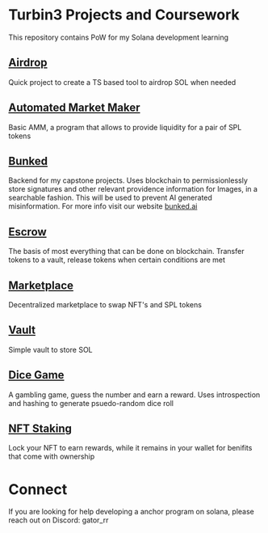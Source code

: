 # Turbin3 Projects and Coursework

This repository contains PoW for my Solana development learning

## [Airdrop](airdrop/)

Quick project to create a TS based tool to airdrop SOL when needed

## [Automated Market Maker](amm-anchor/)

Basic AMM, a program that allows to provide liquidity for a pair of SPL tokens

## [Bunked](anchor-bunked/)

Backend for my capstone projects. Uses blockchain to permissionlessly store signatures and other relevant providence information for Images, in a searchable fashion.  This will be used to prevent AI generated misinformation.  For more info visit our website [bunked.ai](https://www.bunked.ai/)

## [Escrow](anchor-escrow/)

The basis of most everything that can be done on blockchain.  Transfer tokens to a vault, release tokens when certain conditions are met

## [Marketplace](anchor-marketplace/)
Decentralized marketplace to swap NFT's and SPL tokens

## [Vault](anchor-vault/)
Simple vault to store SOL

## [Dice Game](dice-game/)
A gambling game, guess the number and earn a reward. Uses introspection and hashing to generate psuedo-random dice roll

## [NFT Staking](nft-staking)
Lock your NFT to earn rewards, while it remains in your wallet for benifits that come with ownership

# Connect
If you are looking for help developing a anchor program on solana, please reach out on Discord: gator_rr



